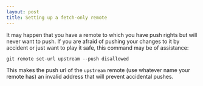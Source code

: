```yaml
---
layout: post
title: Setting up a fetch-only remote
---
```


It may happen that you have a remote to which you have push rights but will
never want to push. If you are afraid of pushing your changes to it by accident
or just want to play it safe, this command may be of assistance:

    git remote set-url upstream --push disallowed

This makes the push url of the `upstream` remote (use whatever name your remote
has) an invalid address that will prevent accidental pushes.
